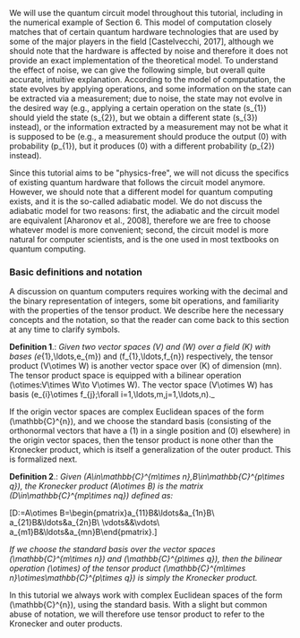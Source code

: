 We will use the quantum circuit model throughout this tutorial, including in the numerical example of Section 6. This model of computation closely matches that of certain quantum hardware technologies that are used by some of the major players in the field [Castelvecchi, 2017], although we should note that the hardware is affected by noise and therefore it does not provide an exact implementation of the theoretical model. To understand the effect of noise, we can give the following simple, but overall quite accurate, intuitive explanation. According to the model of computation, the state evolves by applying operations, and some information on the state can be extracted via a measurement; due to noise, the state may not evolve in the desired way (e.g., applying a certain operation on the state \(s_{1}\) should yield the state \(s_{2}\), but we obtain a different state \(s_{3}\) instead), or the information extracted by a measurement may not be what it is supposed to be (e.g., a measurement should produce the output \(0\) with probability \(p_{1}\), but it produces \(0\) with a different probability \(p_{2}\) instead).

Since this tutorial aims to be "physics-free", we will not dicuss the specifics of existing quantum hardware that follows the circuit model anymore. However, we should note that a different model for quantum computing exists, and it is the so-called adiabatic model. We do not discuss the adiabatic model for two reasons: first, the adiabatic and the circuit model are equivalent [Aharonov et al., 2008], therefore we are free to choose whatever model is more convenient; second, the circuit model is more natural for computer scientists, and is the one used in most textbooks on quantum computing.

### Basic definitions and notation

A discussion on quantum computers requires working with the decimal and the binary representation of integers, some bit operations, and familiarity with the properties of the tensor product. We describe here the necessary concepts and the notation, so that the reader can come back to this section at any time to clarify symbols.

**Definition 1**.: _Given two vector spaces \(V\) and \(W\) over a field \(K\) with bases \(e_{1},\ldots,e_{m}\) and \(f_{1},\ldots,f_{n}\) respectively, the tensor product \(V\otimes W\) is another vector space over \(K\) of dimension \(mn\). The tensor product space is equipped with a bilinear operation \(\otimes:V\times W\to V\otimes W\). The vector space \(V\otimes W\) has basis \(e_{i}\otimes f_{j}\;\forall i=1,\ldots,m,j=1,\ldots,n\)._

If the origin vector spaces are complex Euclidean spaces of the form \(\mathbb{C}^{n}\), and we choose the standard basis (consisting of the orthonormal vectors that have a \(1\) in a single position and \(0\) elsewhere) in the origin vector spaces, then the tensor product is none other than the Kronecker product, which is itself a generalization of the outer product. This is formalized next.

**Definition 2**.: _Given \(A\in\mathbb{C}^{m\times n},B\in\mathbb{C}^{p\times q}\), the Kronecker product \(A\otimes B\) is the matrix \(D\in\mathbb{C}^{mp\times nq}\) defined as:_

\[D:=A\otimes B=\begin{pmatrix}a_{11}B&\ldots&a_{1n}B\\ a_{21}B&\ldots&a_{2n}B\\ \vdots&&\vdots\\ a_{m1}B&\ldots&a_{mn}B\end{pmatrix}.\]

_If we choose the standard basis over the vector spaces \(\mathbb{C}^{m\times n}\) and \(\mathbb{C}^{p\times q}\), then the bilinear operation \(\otimes\) of the tensor product \(\mathbb{C}^{m\times n}\otimes\mathbb{C}^{p\times q}\) is simply the Kronecker product._

In this tutorial we always work with complex Euclidean spaces of the form \(\mathbb{C}^{n}\), using the standard basis. With a slight but common abuse of notation, we will therefore use tensor product to refer to the Kronecker and outer products.